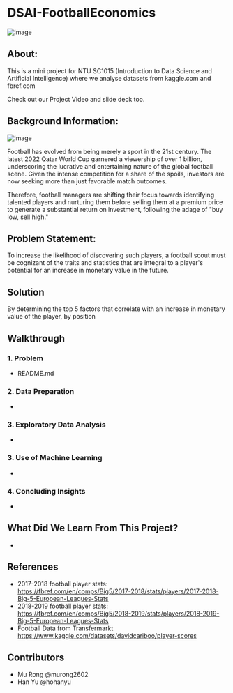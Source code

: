 # DSAI-FootballEconomics

![image](https://user-images.githubusercontent.com/79267462/228144097-3392a070-448f-43d5-a904-4813625a00fa.png)

## About:

This is a mini project for NTU SC1015 (Introduction to Data Science and Artificial Intelligence) where we analyse datasets from kaggle.com and fbref.com

Check out our Project Video and slide deck too.

## Background Information:

![image](https://user-images.githubusercontent.com/79267462/228154489-ebd93e21-803b-44dd-9ce4-04a39bf92db2.png)


Football has evolved from being merely a sport in the 21st century. The latest 2022 Qatar World Cup garnered a viewership of over 1 billion, underscoring the lucrative and entertaining nature of the global football scene. Given the intense competition for a share of the spoils, investors are now seeking more than just favorable match outcomes. 

Therefore, football managers are shifting their focus towards identifying talented players and nurturing them before selling them at a premium price to generate a substantial return on investment, following the adage of "buy low, sell high."

## Problem Statement:

To increase the likelihood of discovering such players, a football scout must be cognizant of the traits and statistics that are integral to a player's potential for an increase in monetary value in the future.

## Solution

By determining the top 5 factors that correlate with an increase in monetary value of the player, by position

## Walkthrough

### 1. Problem
- README.md

### 2. Data Preparation 
- 

### 3. Exploratory Data Analysis
- 

### 3. Use of Machine Learning
- 

### 4. Concluding Insights
- 

## What Did We Learn From This Project?
- 

## References
-	2017-2018 football player stats:  
https://fbref.com/en/comps/Big5/2017-2018/stats/players/2017-2018-Big-5-European-Leagues-Stats 
-	2018-2019 football player stats:  
https://fbref.com/en/comps/Big5/2018-2019/stats/players/2018-2019-Big-5-European-Leagues-Stats
- Football Data from Transfermarkt
https://www.kaggle.com/datasets/davidcariboo/player-scores

## Contributors
- Mu Rong @murong2602
- Han Yu @hohanyu

